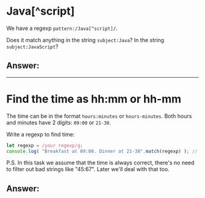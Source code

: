 # Java[^script]

We have a regexp `pattern:/Java[^script]/`.

Does it match anything in the string `subject:Java`? In the string `subject:JavaScript`?

## **Answer**:

---

# Find the time as hh:mm or hh-mm

The time can be in the format `hours:minutes` or `hours-minutes`. Both hours and minutes have 2 digits:  `09:00` or `21-30`.

Write a regexp to find time:

```js
let regexp = /your regexp/g;
console.log( "Breakfast at 09:00. Dinner at 21-30".match(regexp) ); // 09:00, 21-30
```

P.S. In this task we assume that the time is always correct, there's no need to filter out bad strings like "45:67". Later we'll deal with that too.

## **Answer**:
